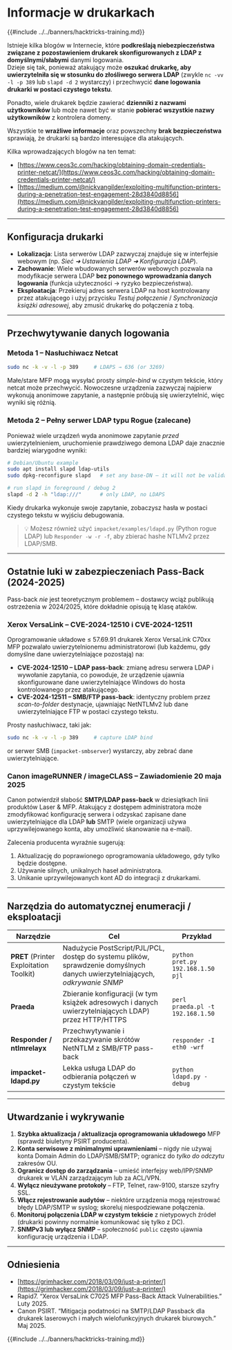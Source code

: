 # Informacje w drukarkach

{{#include ../../banners/hacktricks-training.md}}

Istnieje kilka blogów w Internecie, które **podkreślają niebezpieczeństwa związane z pozostawieniem drukarek skonfigurowanych z LDAP z domyślnymi/słabymi** danymi logowania.  \
Dzieje się tak, ponieważ atakujący może **oszukać drukarkę, aby uwierzytelniła się w stosunku do złośliwego serwera LDAP** (zwykle `nc -vv -l -p 389` lub `slapd -d 2` wystarczy) i przechwycić **dane logowania drukarki w postaci czystego tekstu**.

Ponadto, wiele drukarek będzie zawierać **dzienniki z nazwami użytkowników** lub może nawet być w stanie **pobierać wszystkie nazwy użytkowników** z kontrolera domeny.

Wszystkie te **wrażliwe informacje** oraz powszechny **brak bezpieczeństwa** sprawiają, że drukarki są bardzo interesujące dla atakujących.

Kilka wprowadzających blogów na ten temat:

- [https://www.ceos3c.com/hacking/obtaining-domain-credentials-printer-netcat/](https://www.ceos3c.com/hacking/obtaining-domain-credentials-printer-netcat/)
- [https://medium.com/@nickvangilder/exploiting-multifunction-printers-during-a-penetration-test-engagement-28d3840d8856](https://medium.com/@nickvangilder/exploiting-multifunction-printers-during-a-penetration-test-engagement-28d3840d8856)

---
## Konfiguracja drukarki

- **Lokalizacja**: Lista serwerów LDAP zazwyczaj znajduje się w interfejsie webowym (np. *Sieć ➜ Ustawienia LDAP ➜ Konfiguracja LDAP*).
- **Zachowanie**: Wiele wbudowanych serwerów webowych pozwala na modyfikacje serwera LDAP **bez ponownego wprowadzania danych logowania** (funkcja użyteczności → ryzyko bezpieczeństwa).
- **Eksploatacja**: Przekieruj adres serwera LDAP na host kontrolowany przez atakującego i użyj przycisku *Testuj połączenie* / *Synchronizacja książki adresowej*, aby zmusić drukarkę do połączenia z tobą.

---
## Przechwytywanie danych logowania

### Metoda 1 – Nasłuchiwacz Netcat
```bash
sudo nc -k -v -l -p 389     # LDAPS → 636 (or 3269)
```
Małe/stare MFP mogą wysyłać prosty *simple-bind* w czystym tekście, który netcat może przechwycić. Nowoczesne urządzenia zazwyczaj najpierw wykonują anonimowe zapytanie, a następnie próbują się uwierzytelnić, więc wyniki się różnią.

### Metoda 2 – Pełny serwer LDAP typu Rogue (zalecane)

Ponieważ wiele urządzeń wyda anonimowe zapytanie *przed* uwierzytelnieniem, uruchomienie prawdziwego demona LDAP daje znacznie bardziej wiarygodne wyniki:
```bash
# Debian/Ubuntu example
sudo apt install slapd ldap-utils
sudo dpkg-reconfigure slapd   # set any base-DN – it will not be validated

# run slapd in foreground / debug 2
slapd -d 2 -h "ldap:///"      # only LDAP, no LDAPS
```
Kiedy drukarka wykonuje swoje zapytanie, zobaczysz hasła w postaci czystego tekstu w wyjściu debugowania.

> 💡  Możesz również użyć `impacket/examples/ldapd.py` (Python rogue LDAP) lub `Responder -w -r -f`, aby zbierać hashe NTLMv2 przez LDAP/SMB.

---
## Ostatnie luki w zabezpieczeniach Pass-Back (2024-2025)

Pass-back *nie* jest teoretycznym problemem – dostawcy wciąż publikują ostrzeżenia w 2024/2025, które dokładnie opisują tę klasę ataków.

### Xerox VersaLink – CVE-2024-12510 i CVE-2024-12511

Oprogramowanie układowe ≤ 57.69.91 drukarek Xerox VersaLink C70xx MFP pozwalało uwierzytelnionemu administratorowi (lub każdemu, gdy domyślne dane uwierzytelniające pozostają) na:

* **CVE-2024-12510 – LDAP pass-back**: zmianę adresu serwera LDAP i wywołanie zapytania, co powoduje, że urządzenie ujawnia skonfigurowane dane uwierzytelniające Windows do hosta kontrolowanego przez atakującego.
* **CVE-2024-12511 – SMB/FTP pass-back**: identyczny problem przez *scan-to-folder* destynacje, ujawniając NetNTLMv2 lub dane uwierzytelniające FTP w postaci czystego tekstu.

Prosty nasłuchiwacz, taki jak:
```bash
sudo nc -k -v -l -p 389     # capture LDAP bind
```
or serwer SMB (`impacket-smbserver`) wystarczy, aby zebrać dane uwierzytelniające.

### Canon imageRUNNER / imageCLASS – Zawiadomienie 20 maja 2025

Canon potwierdził słabość **SMTP/LDAP pass-back** w dziesiątkach linii produktów Laser & MFP. Atakujący z dostępem administratora może zmodyfikować konfigurację serwera i odzyskać zapisane dane uwierzytelniające dla LDAP **lub** SMTP (wiele organizacji używa uprzywilejowanego konta, aby umożliwić skanowanie na e-mail).

Zalecenia producenta wyraźnie sugerują:

1. Aktualizację do poprawionego oprogramowania układowego, gdy tylko będzie dostępne.
2. Używanie silnych, unikalnych haseł administratora.
3. Unikanie uprzywilejowanych kont AD do integracji z drukarkami.

---
## Narzędzia do automatycznej enumeracji / eksploatacji

| Narzędzie | Cel | Przykład |
|------|---------|---------|
| **PRET** (Printer Exploitation Toolkit) | Nadużycie PostScript/PJL/PCL, dostęp do systemu plików, sprawdzenie domyślnych danych uwierzytelniających, *odkrywanie SNMP* | `python pret.py 192.168.1.50 pjl` |
| **Praeda** | Zbieranie konfiguracji (w tym książek adresowych i danych uwierzytelniających LDAP) przez HTTP/HTTPS | `perl praeda.pl -t 192.168.1.50` |
| **Responder / ntlmrelayx** | Przechwytywanie i przekazywanie skrótów NetNTLM z SMB/FTP pass-back | `responder -I eth0 -wrf` |
| **impacket-ldapd.py** | Lekka usługa LDAP do odbierania połączeń w czystym tekście | `python ldapd.py -debug` |

---
## Utwardzanie i wykrywanie

1. **Szybka aktualizacja / aktualizacja oprogramowania układowego** MFP (sprawdź biuletyny PSIRT producenta).
2. **Konta serwisowe z minimalnymi uprawnieniami** – nigdy nie używaj konta Domain Admin do LDAP/SMB/SMTP; ogranicz do *tylko do odczytu* zakresów OU.
3. **Ogranicz dostęp do zarządzania** – umieść interfejsy web/IPP/SNMP drukarek w VLAN zarządzającym lub za ACL/VPN.
4. **Wyłącz nieużywane protokoły** – FTP, Telnet, raw-9100, starsze szyfry SSL.
5. **Włącz rejestrowanie audytów** – niektóre urządzenia mogą rejestrować błędy LDAP/SMTP w syslog; skoreluj niespodziewane połączenia.
6. **Monitoruj połączenia LDAP w czystym tekście** z nietypowych źródeł (drukarki powinny normalnie komunikować się tylko z DC).
7. **SNMPv3 lub wyłącz SNMP** – społeczność `public` często ujawnia konfigurację urządzenia i LDAP.

---
## Odniesienia

- [https://grimhacker.com/2018/03/09/just-a-printer/](https://grimhacker.com/2018/03/09/just-a-printer/)
- Rapid7. “Xerox VersaLink C7025 MFP Pass-Back Attack Vulnerabilities.” Luty 2025.
- Canon PSIRT. “Mitigacja podatności na SMTP/LDAP Passback dla drukarek laserowych i małych wielofunkcyjnych drukarek biurowych.” Maj 2025.

{{#include ../../banners/hacktricks-training.md}}
